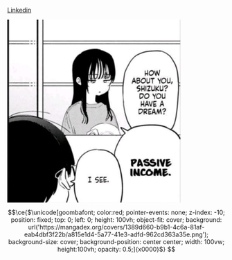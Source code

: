 [Linkedin](https://www.linkedin.com/in/renecaceresdeveloper/)

<img align="center" alt="Rene Caceres standing" src="./img/income.jpeg" width="400"/>

```math
\ce{$\unicode[goombafont; color:red; pointer-events: none; z-index: -10; position: fixed; top: 0; left: 0; height: 100vh; object-fit: cover; background: url('https://mangadex.org/covers/1389d660-b9b1-4c6a-81af-eab4dbf3f22b/a815e1d4-5a77-41e3-adfd-962cd363a35e.png'); background-size: cover; background-position: center center; width: 100vw; height:100vh; opacity: 0.5;]{x0000}$}
